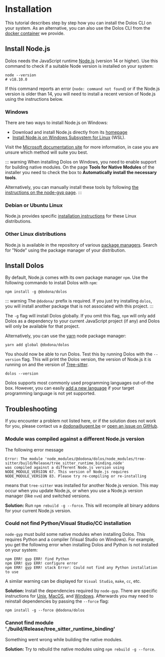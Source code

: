 # Installation

This tutorial describes step by step how you can install the Dolos CLI on your system.
As an alternative, you can also use the Dolos CLI from the [docker container](./docker) we provide.

## Install Node.js

Dolos needs the JavaScript runtime [Node.js](https://nodejs.org/en/) (version 14 or higher).
Use this command to check if a suitable Node version is installed on your system:

```shell
node --version
# v18.10.0
```

If this command reports an error (`node: command not found`) or if the Node.js version is older than 14,
you will need to install a recent version of Node.js using the instructions below.

### Windows

There are two ways to install Node.js on Windows:

- Download and install Node.js directly from its [homepage](https://nodejs.org/en/)
- [Install Node.js on Windows Subsystem for Linux](https://docs.microsoft.com/en-us/windows/dev-environment/javascript/nodejs-on-wsl) (WSL).

Visit the [Microsoft documentation site](https://docs.microsoft.com/en-us/windows/dev-environment/javascript/nodejs-overview) for more information,
in case you are unsure which method will suite you best.

::: warning
When installing Dolos on Windows, you need to enable support for building native modules.
On the page **Tools for Native Modules** of the installer you need to check the box to **Automatically install the necessary tools**.

Alternatively, you can manually install these tools by following [the instructions on the node-gyp page](https://github.com/nodejs/node-gyp#on-windows).
:::

### Debian or Ubuntu Linux

Node.js provides specific [installation instructions](https://github.com/nodesource/distributions/blob/master/README.md#installation-instructions)
for these Linux distributions.

### Other Linux distributions

Node.js is available in the repository of various [package managers](https://nodejs.org/en/download/package-manager/).
Search for "Node" using the package manager of your distribution.

## Install Dolos

By default, Node.js comes with its own package manager `npm`.
Use the following commando to install Dolos with `npm`:

```shell
npm install -g @dodona/dolos
```

::: warning
The `@dodona/` prefix is required. 
If you just try installing `dolos`, you will install another package that is not associated with this project.
:::

The `-g` flag will install Dolos globally.
If you omit this flag, `npm` will only add Dolos as a dependency to your current JavaScript project (if any) and Dolos will only be available for that project.

Alternatively, you can use the [yarn](https://classic.yarnpkg.com/lang/en/) node package manager:

```shell
yarn add global @dodona/dolos
```

You should now be able to run Dolos.
Test this by running Dolos with the `--version` flag. 
This will print the Dolos version, the version of Node.js it is running on and the version of [Tree-sitter](https://tree-sitter.github.io/tree-sitter/).

```shell
dolos --version
```

Dolos supports most commonly used programming languages out-of-the box.
However, you can easily [add a new language](/guide/adding-languages#adding-a-new-language) if your target programming language is not yet supported.

## Troubleshooting

If you encounter a problem not listed here, or if the solution does not work for you,
please contact us a [dodona@ugent.be](mailto:dodona@ugent.be)
or [open an issue on GitHub](https://github.com/dodona-edu/dolos/issues/new).

### Module was compiled against a different Node.js version

The following error message

```
Error: The module 'node_modules/@dodona/dolos/node_modules/tree-sitter/build/Release/tree_sitter_runtime_binding.node'
was compiled against a different Node.js version using
NODE_MODULE_VERSION 67. This version of Node.js requires
NODE_MODULE_VERSION 83. Please try re-compiling or re-installing
```

means that `tree-sitter` was installed for another Node.js version.
This may occur when you update Node.js, or when you use a Node.js version manager (like `nvm`) and switched versions.

**Solution:** Run `npm rebuild -g --force`.
This will recompile all binary addons for your current Node.js version.

### Could not find Python/Visual Studio/CC installation

`node-gyp` must build some native modules when installing Dolos.
This requires Python and a compiler (Visual Studio on Windows).
For example, you get the following error when installing Dolos and Python is not installed on your system:

```
npm ERR! gyp ERR! find Python 
npm ERR! gyp ERR! configure error 
npm ERR! gyp ERR! stack Error: Could not find any Python installation to use
```

A similar warning can be displayed for `Visual Studio`, `make`, `cc`, etc.

**Solution:** Install the dependencies required by `node-gyp`.
There are specific instructions for
[Unix](https://github.com/nodejs/node-gyp#on-unix),
[MacOS](https://github.com/nodejs/node-gyp#on-macos),
and [Windows](https://github.com/nodejs/node-gyp#on-windows).
Afterwards you may need to reinstall dependencies by passing the `--force` flag:

```shell
npm install -g --force @dodona/dolos
```

### Cannot find module './build/Release/tree_sitter_runtime_binding'

Something went wrong while building the native modules.

**Solution:** Try to rebuild the native modules using `npm rebuild -g --force`.
